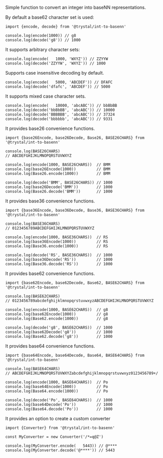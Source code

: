 Simple function to convert an integer into baseNN representations.  

By default a base62 character set is used:

```
import {encode, decode} from '@trystal/int-to-basenn'

console.log(encode(1000)) // g8
console.log(decode('g8')) // 1000
```

It supports arbitrary character sets:

```
console.log(encode(   1000, 'WXYZ')) // ZZYYW
console.log(decode('ZZYYW', 'WXYZ')) // 1000
```

Supports case insensitive decoding by default.

```
console.log(encode(   5000, 'ABCDEF')) // DFAFC
console.log(decode('dfafc', 'ABCDEF')) // 5000
```

It supports mixed case character sets.
```
console.log(encode(   10000, 'abcABC')) // bbBbBB
console.log(decode('bbBbBB', 'abcABC')) // 10000
console.log(decode('BBBBBB', 'abcABC')) // 37324
console.log(decode('bbbbbb', 'abcABC')) // 9331
```

It provides base26 convenience functions.

```
import {base26Encode, base26Decode, Base26, BASE26CHARS} from '@trystal/int-to-basenn'

console.log(BASE26CHARS)                
// ABCDEFGHIJKLMNOPQRSTUVWXYZ

console.log(encode(1000, BASE26CHARS))  // BMM
console.log(base26Encode(1000))         // BMM
console.log(Base26.encode(1000))        // BMM

console.log(decode('BMM', BASE26CHARS)) // 1000
console.log(base26Decode('BMM'))        // 1000
console.log(Base26.decode('BMM'))       // 1000
```  

It provides base36 convenience functions.

```
import {base36Encode, base36Decode, Base36, BASE36CHARS} from '@trystal/int-to-basenn'

console.log(BASE36CHARS)                
// 0123456789ABCDEFGHIJKLMNOPQRSTUVWXYZ

console.log(encode(1000, BASE36CHARS))  // RS
console.log(base36Encode(1000))         // RS
console.log(Base36.encode(1000))        // RS

console.log(decode('RS', BASE36CHARS))  // 1000
console.log(base36Decode('RS'))         // 1000
console.log(Base36.decode('RS'))        // 1000
```  

It provides base62 convenience functions.

```
import {base62Encode, base62Decode, Base62, BASE62CHARS} from '@trystal/int-to-basenn'

console.log(BASE62CHARS) 
// 0123456789abcdefghijklmnopqrstuvwxyzABCDEFGHIJKLMNOPQRSTUVWXYZ

console.log(encode(1000, BASE62CHARS))  // g8
console.log(base62Encode(1000))         // g8
console.log(Base62.encode(1000))        // g8

console.log(decode('g8', BASE62CHARS))  // 1000
console.log(base62Decode('g8'))         // 1000
console.log(Base62.decode('g8'))        // 1000
```  

It provides base64 convenience functions.

```
import {base64Encode, base64Decode, Base64, BASE64CHARS} from '@trystal/int-to-basenn'

console.log(BASE64CHARS) 
// ABCDEFGHIJKLMNOPQRSTUVWXYZabcdefghijklmnopqrstuvwxyz0123456789+/

console.log(encode(1000, BASE64CHARS))  // Po
console.log(base64Encode(1000))         // Po
console.log(Base64.encode(1000))        // Po

console.log(decode('Po', BASE64CHARS))  // 1000
console.log(base64Decode('Po'))         // 1000
console.log(Base64.decode('Po'))        // 1000
```  

It provides an option to create a custom converter
```
import {Converter} from '@trystal/int-to-basenn'

const MyConverter = new Converter('/*=q@Z')

console.log(MyConverter.encode(   5443)) // @****
console.log(MyConverter.decode('@****')) // 5443
```

